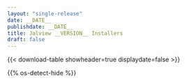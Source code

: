 ```yaml
---
layout: "single-release"
date: __DATE__
publishdate: __DATE__
title: Jalview __VERSION__ Installers
draft: false
---
```


{{< download-table showheader=true displaydate=false >}}

{{% os-detect-hide %}}
